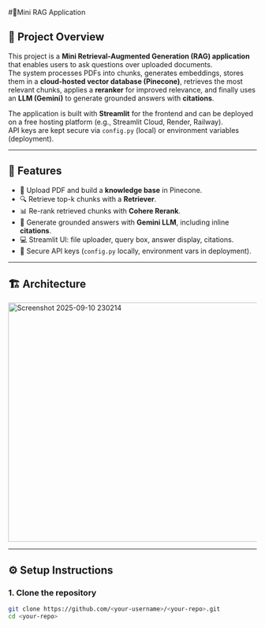 #🔎Mini RAG Application

## 📌 Project Overview
This project is a **Mini Retrieval-Augmented Generation (RAG) application** that enables users to ask questions over uploaded documents.  
The system processes PDFs into chunks, generates embeddings, stores them in a **cloud-hosted vector database (Pinecone)**, retrieves the most relevant chunks, applies a **reranker** for improved relevance, and finally uses an **LLM (Gemini)** to generate grounded answers with **citations**.  

The application is built with **Streamlit** for the frontend and can be deployed on a free hosting platform (e.g., Streamlit Cloud, Render, Railway).  
API keys are kept secure via `config.py` (local) or environment variables (deployment).  

---

## 🚀 Features
- 📂 Upload PDF and build a **knowledge base** in Pinecone.  
- 🔍 Retrieve top-k chunks with a **Retriever**.  
- 📊 Re-rank retrieved chunks with **Cohere Rerank**.  
- 🧠 Generate grounded answers with **Gemini LLM**, including inline **citations**.  
- 💻 Streamlit UI: file uploader, query box, answer display, citations.  
- 🔐 Secure API keys (`config.py` locally, environment vars in deployment).  

---

## 🏗️ Architecture


<img width="1313" height="484" alt="Screenshot 2025-09-10 230214" src="https://github.com/user-attachments/assets/07265e4e-ec16-4bf1-8cf3-a740e62cfede" />






---

## ⚙️ Setup Instructions

### 1. Clone the repository
```bash
git clone https://github.com/<your-username>/<your-repo>.git
cd <your-repo>


